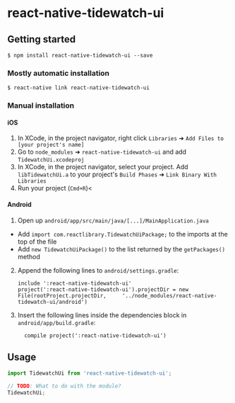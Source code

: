 # react-native-tidewatch-ui

## Getting started

`$ npm install react-native-tidewatch-ui --save`

### Mostly automatic installation

`$ react-native link react-native-tidewatch-ui`

### Manual installation


#### iOS

1. In XCode, in the project navigator, right click `Libraries` ➜ `Add Files to [your project's name]`
2. Go to `node_modules` ➜ `react-native-tidewatch-ui` and add `TidewatchUi.xcodeproj`
3. In XCode, in the project navigator, select your project. Add `libTidewatchUi.a` to your project's `Build Phases` ➜ `Link Binary With Libraries`
4. Run your project (`Cmd+R`)<

#### Android

1. Open up `android/app/src/main/java/[...]/MainApplication.java`
  - Add `import com.reactlibrary.TidewatchUiPackage;` to the imports at the top of the file
  - Add `new TidewatchUiPackage()` to the list returned by the `getPackages()` method
2. Append the following lines to `android/settings.gradle`:
  	```
  	include ':react-native-tidewatch-ui'
  	project(':react-native-tidewatch-ui').projectDir = new File(rootProject.projectDir, 	'../node_modules/react-native-tidewatch-ui/android')
  	```
3. Insert the following lines inside the dependencies block in `android/app/build.gradle`:
  	```
      compile project(':react-native-tidewatch-ui')
  	```


## Usage
```javascript
import TidewatchUi from 'react-native-tidewatch-ui';

// TODO: What to do with the module?
TidewatchUi;
```
